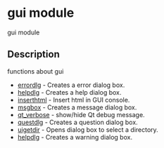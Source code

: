 

# gui module

gui module

## Description
functions about gui


* [errordlg](errordlg.md) - Creates a error dialog box.
* [helpdlg](helpdlg.md) - Creates a help dialog box.
* [inserthtml](inserthtml.md) - Insert html in GUI console.
* [msgbox](msgbox.md) - Creates a message dialog box.
* [qt_verbose](qt_verbose.md) - show/hide Qt debug message.
* [questdlg](questdlg.md) - Creates a question dialog box.
* [uigetdir](uigetdir.md) - Opens dialog box to select a directory.
* [helpdlg](warndlg.md) - Creates a warning dialog box.



